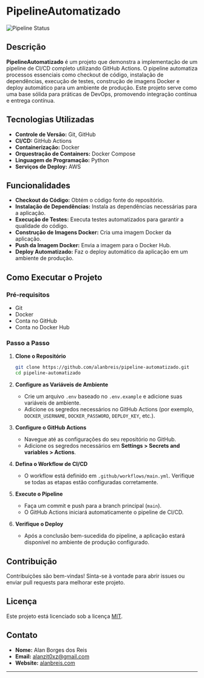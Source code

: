# PipelineAutomatizado

![Pipeline Status](https://github.com/alanbreis/pipeline-automatizado/workflows/CI/CD%20Pipeline/badge.svg)

## Descrição

**PipelineAutomatizado** é um projeto que demonstra a implementação de um pipeline de CI/CD completo utilizando GitHub Actions. O pipeline automatiza processos essenciais como checkout de código, instalação de dependências, execução de testes, construção de imagens Docker e deploy automático para um ambiente de produção. Este projeto serve como uma base sólida para práticas de DevOps, promovendo integração contínua e entrega contínua.

## Tecnologias Utilizadas

- **Controle de Versão:** Git, GitHub
- **CI/CD:** GitHub Actions
- **Containerização:** Docker
- **Orquestração de Containers:** Docker Compose
- **Linguagem de Programação:**  Python
- **Serviços de Deploy:** AWS

## Funcionalidades

- **Checkout do Código:** Obtém o código fonte do repositório.
- **Instalação de Dependências:** Instala as dependências necessárias para a aplicação.
- **Execução de Testes:** Executa testes automatizados para garantir a qualidade do código.
- **Construção de Imagens Docker:** Cria uma imagem Docker da aplicação.
- **Push da Imagem Docker:** Envia a imagem para o Docker Hub.
- **Deploy Automatizado:** Faz o deploy automático da aplicação em um ambiente de produção.

## Como Executar o Projeto

### Pré-requisitos

- Git
- Docker
- Conta no GitHub
- Conta no Docker Hub

### Passo a Passo

1. **Clone o Repositório**
    ```bash
    git clone https://github.com/alanbreis/pipeline-automatizado.git
    cd pipeline-automatizado
    ```

2. **Configure as Variáveis de Ambiente**
    - Crie um arquivo `.env` baseado no `.env.example` e adicione suas variáveis de ambiente.
    - Adicione os segredos necessários no GitHub Actions (por exemplo, `DOCKER_USERNAME`, `DOCKER_PASSWORD`, `DEPLOY_KEY`, etc.).

3. **Configure o GitHub Actions**
    - Navegue até as configurações do seu repositório no GitHub.
    - Adicione os segredos necessários em **Settings > Secrets and variables > Actions**.

4. **Defina o Workflow de CI/CD**
    - O workflow está definido em `.github/workflows/main.yml`. Verifique se todas as etapas estão configuradas corretamente.

5. **Execute o Pipeline**
    - Faça um commit e push para a branch principal (`main`).
    - O GitHub Actions iniciará automaticamente o pipeline de CI/CD.

6. **Verifique o Deploy**
    - Após a conclusão bem-sucedida do pipeline, a aplicação estará disponível no ambiente de produção configurado.




## Contribuição

Contribuições são bem-vindas! Sinta-se à vontade para abrir issues ou enviar pull requests para melhorar este projeto.

## Licença

Este projeto está licenciado sob a licença [MIT](LICENSE).

## Contato

- **Nome:** Alan Borges dos Reis
- **Email:** alanzit0xz@gmail.com
- **Website:** [alanbreis.com](https://alanbreis.com)

---



